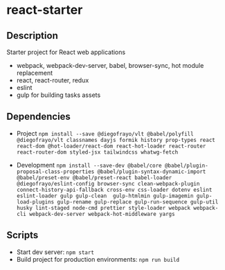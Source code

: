 # react-starter

## Description

Starter project for React web applications

- webpack, webpack-dev-server, babel, browser-sync, hot module replacement
- react, react-router, redux
- eslint
- gulp for building tasks assets

## Dependencies

- Project
  `npm install --save @diegofrayo/vlt @babel/polyfill @diegofrayo/vlt classnames dayjs formik history prop-types react react-dom @hot-loader/react-dom react-hot-loader react-router react-router-dom styled-jsx tailwindcss whatwg-fetch`

- Development
  `npm install --save-dev @babel/core @babel/plugin-proposal-class-properties @babel/plugin-syntax-dynamic-import @babel/preset-env @babel/preset-react babel-loader @diegofrayo/eslint-config browser-sync clean-webpack-plugin connect-history-api-fallback cross-env css-loader dotenv eslint eslint-loader gulp gulp-clean  gulp-htmlmin gulp-imagemin gulp-load-plugins gulp-rename gulp-replace gulp-run-sequence gulp-util husky lint-staged node-cmd prettier style-loader webpack webpack-cli webpack-dev-server webpack-hot-middleware yargs`

## Scripts

- Start dev server: `npm start`
- Build project for production environments: `npm run build`
